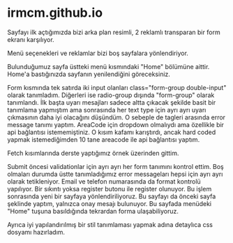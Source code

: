 # irmcm.github.io

Sayfayı ilk açtığımızda bizi arka plan resimli, 2 reklamlı transparan bir form ekranı karşılıyor. 

Menü seçenekleri ve reklamlar bizi boş sayfalara yönlendiriyor.

Bulunduğumuz sayfa üstteki menü kısmındaki "Home" bölümüne aittir. Home'a bastığınızda sayfanın yenilendiğini göreceksiniz. 

Form kısmında tek satırda iki input olanları class="form-group double-input" olarak tanımladım. Diğerleri ise radio-group dışında "form-group" olarak tanımlandı. İlk başta uyarı mesajları sadece altta çıkacak şekilde basit bir tanımlama yapmıştım ama sonrasında her text type için ayrı ayrı uyarı çıkmasının daha iyi olacağını düşündüm. O sebeple de <small></small> tagleri arasında error message tanımı yaptım. AreaCode için dropdown olmalıydı ama özellikle bir api bağlantısı istememiştiniz. O kısım kafamı karıştırdı, ancak hard coded yapmak istemediğimden 10 tane areacode ile api bağlantısı yaptım. 

Fetch kısımlarında derste yaptığımız örnek üzerinden gittim.

Submit öncesi validationlar için ayrı ayrı her form tanımını kontrol ettim. Boş olmaları durumda üstte tanımladığımız error messageları hepsi için ayrı ayrı olarak tetikleniyor. Email ve telefon numarasında da format kontrolü yapılıyor. Bir sıkıntı yoksa register butonu ile register olunuyor. Bu işlem sonrasında yeni bir sayfaya yönlendiriliyoruz. Bu sayfayı da önceki sayfa şeklinde yaptım, yalnızca onay mesajı bulunuyor. Bu sayfada menüdeki "Home" tuşuna basıldığında tekrardan forma ulaşabiliyoruz. 

Ayrıca iyi yapılandırılmış bir stil tanımlaması yapmak adına detaylıca css dosyamı hazırladım. 

